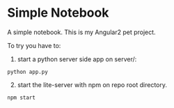 # Simple Notebook

A simple notebook. This is my Angular2 pet project.

To try you have to:

1. start a python server side app on server/:
```
python app.py
```

2. start the lite-server with npm on repo root directory.
```
npm start
```
